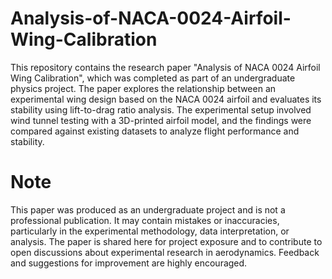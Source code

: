 # Analysis-of-NACA-0024-Airfoil-Wing-Calibration

This repository contains the research paper "Analysis of NACA 0024 Airfoil Wing Calibration", which was completed as part of an undergraduate physics project. The paper explores the relationship between an experimental wing design based on the NACA 0024 airfoil and evaluates its stability using lift-to-drag ratio analysis. The experimental setup involved wind tunnel testing with a 3D-printed airfoil model, and the findings were compared against existing datasets to analyze flight performance and stability.

# Note
This paper was produced as an undergraduate project and is not a professional publication. It may contain mistakes or inaccuracies, particularly in the experimental methodology, data interpretation, or analysis. The paper is shared here for project exposure and to contribute to open discussions about experimental research in aerodynamics. Feedback and suggestions for improvement are highly encouraged.
